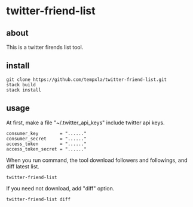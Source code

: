 # twitter-friend-list
## about
This is a twitter firends list tool.

## install
    git clone https://github.com/tempxla/twitter-friend-list.git
    stack build
    stack install
## usage
At first, make a file "~/.twitter_api_keys" include twitter api keys.

    consumer_key        = "......"
    consumer_secret     = "......"
    access_token        = "......"
    access_token_secret = "......"

When you run command, the tool download followers and followings, and diff latest list.

    twitter-friend-list
If you need not download, add "diff" option.

    twitter-friend-list diff
    
